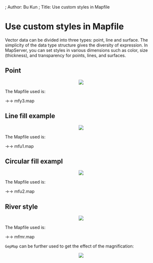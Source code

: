 ; Author: Bu Kun
; Title: Use custom styles in Mapfile

# Use custom styles in Mapfile

Vector data can be divided into three types: point, line and surface.
The simplicity of the data type structure gives the diversity of expression.
In MapServer, you can set styles in various dimensions such as color, size (thickness), and transparency for points, lines, and surfaces.

## Point

<div align="center">
<img class="img_border" src="http://webgis.pub/cgi-bin/mapserv?map=/owg/mfy3.map&layer=world-country&layer=world-city&mode=map"/>
</div>

The Mapfile used is:

->-> mfy3.map

## Line fill example

<div align="center">
<img class="img_border" src="http://webgis.pub/cgi-bin/mapserv?map=/owg/mfu1.map&layer=world-country&mode=map"/>
</div>

The Mapfile used is:

->-> mfu1.map

## Circular fill exampl

<div align="center">
<img class="img_border" src="http://webgis.pub/cgi-bin/mapserv?map=/owg/mfu2.map&layer=world-country&mode=map"/>
</div>

The Mapfile used is:

->-> mfu2.map

## River style

<p align="center">
<img class="img_border" src="http://webgis.pub/cgi-bin/mapserv?map=/owg/mfmr.map&layer=wroads&mode=map" />
</p>

The Mapfile used is:

->-> mfmr.map

``GepMap`` can be further used to get the effect of the magnification:

<p align="center">
<img class="img_border" src="http://webgis.pub/cgi-bin/mapserv?map=/owg/mfmr.map&SERVICE=WMS&VERSION=1.3.0&REQUEST=GetMAP&LAYERS=wroads&BBOX=73,3,136,54&CRS=CRS:84&INFO_FORMAT=text/html&format=image/png&width=500&height=300&styles=" />
</p>
